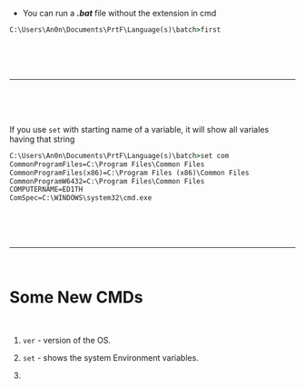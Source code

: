 
- You can run a ___.bat___ file without the extension in cmd

```cmd
C:\Users\An0n\Documents\PrtF\Language(s)\batch>first
```

<br>
<br>
<br>

---

<br>
<br>
<br>


If you use `set` with starting name of a variable, it will show all variales having that string

```cmd
C:\Users\An0n\Documents\PrtF\Language(s)\batch>set com
CommonProgramFiles=C:\Program Files\Common Files
CommonProgramFiles(x86)=C:\Program Files (x86)\Common Files
CommonProgramW6432=C:\Program Files\Common Files
COMPUTERNAME=ED1TH
ComSpec=C:\WINDOWS\system32\cmd.exe
```

<br>
<br>
<br>


---

<br>

# Some New CMDs

<br>

1. `ver` - version  of the OS.

2. `set` - shows the system Environment variables.

3. 
